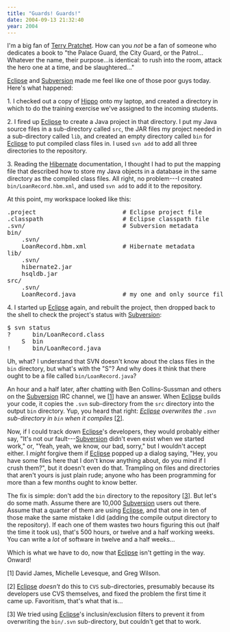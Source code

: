 ```yaml
---
title: "Guards! Guards!"
date: 2004-09-13 21:32:40
year: 2004
---
```

<p>I'm a big fan of <a href="http://www.terrypratchetbooks.com">Terry Pratchet</a>.  How can you <em>not</em> be a fan of someone who dedicates a book to "the Palace Guard, the City Guard, or the Patrol... Whatever the name, their purpose...is identical: to rush into the room, attack the hero one at a time, and be slaughtered..."</p>

<p><a href="http://www.eclipse.org">Eclipse</a> and <a href="http://subversion.tigris.org">Subversion</a> made me feel like one of those poor guys today.  Here's what happened:</p>

<p>1. I checked out a copy of <a href="http://pyre.third-bit.com/hippo">Hippo</a> onto my laptop, and created a directory in which to do the training exercise we've assigned to the incoming students.</p>

<p>2. I fired up <a href="http://www.eclipse.org">Eclipse</a> to create a Java project in that directory.  I put my Java source files in a sub-directory called <code>src</code>, the JAR files my project needed in a sub-directory called <code>lib</code>, and created an empty directory called <code>bin</code> for <a href="http://www.eclipse.org">Eclipse</a> to put compiled class files in.  I used <code>svn&nbsp;add</code> to add all three directories to the repository.</p>

<p>3. Reading the <a href="http://www.hibernate.org">Hibernate</a> documentation, I thought I had to put the mapping file that described how to store my Java objects in a database in the same directory as the compiled class files.  All right, no problem---I created <code>bin/LoanRecord.hbm.xml</code>, and used <code>svn&nbsp;add</code> to add it to the repository.</p>

<p>At this point, my workspace looked like this:</p>

<pre>
.project                        # Eclipse project file
.classpath                      # Eclipse classpath file
.svn/                           # Subversion metadata
bin/
    .svn/
    LoanRecord.hbm.xml          # Hibernate metadata
lib/
    .svn/
    hibernate2.jar
    hsqldb.jar
src/
    .svn/
    LoanRecord.java             # my one and only source file
</pre>

<p>4.  I started up <a href="http://www.eclipse.org">Eclipse</a> again, and rebuilt the project, then dropped back to the shell to check the project's status with <a href="http://subversion.tigris.org">Subversion</a>:</p>

<pre>
$ svn status
?      bin/LoanRecord.class
    S  bin
!      bin/LoanRecord.java
</pre>

<p>Uh, what?  I understand that SVN doesn't know about the class files in the <code>bin</code> directory, but what's with the "S"?  And why does it think that there ought to be a file called <code>bin/LoanRecord.java</code>?</p>

<p>An hour and a half later, after chatting with Ben Collins-Sussman and others on the <a href="http://subversion.tigris.org">Subversion</a> IRC channel, we [<a href="#1">1</a>] have an answer.  When <a href="http://www.eclipse.org">Eclipse</a> builds your code, it copies the <code>.svn</code> sub-directory from the <code>src</code> directory into the output <code>bin</code> directory.  Yup, you heard that right: <em><a href="http://www.eclipse.org">Eclipse</a> overwrites the <code>.svn</code> sub-directory in <code>bin</code> when it compiles</em> [<a href="#2">2</a>].</p>

<p>Now, if I could track down <a href="http:/www.eclipse.org">Eclipse</a>'s developers, they would probably either say, "It's not our fault---<a href="http://subversion.tigris.org">Subversion</a> didn't even exist when we started work," or, "Yeah, yeah, we know, our bad, sorry," but I wouldn't accept either.  I <em>might</em> forgive them if <a href="http://www.eclipse.org">Eclipse</a> popped up a dialog saying, "Hey, you have some files here that I don't know anything about, do you mind if I crush them?", but it doesn't even do that.  Trampling on files and directories that aren't yours is just plain rude; anyone who has been programming for more than a few months ought to know better.</p>

<p>The fix is simple: don't add the <code>bin</code> directory to the repository [<a href="#3">3</a>]. But let's do some math.  Assume there are 10,000 <a href="http://subversion.tigris.org">Subversion</a> users out there.  Assume that a quarter of them are using <a href="http://www.eclipse.org">Eclipse</a>, and that one in ten of those make the same mistake I did (adding the compile output directory to the repository).  If each one of them wastes two hours figuring this out (half the time it took us), that's 500 hours, or twelve and a half working weeks.  You can write a <em>lot</em> of software in twelve and a half weeks...</p>

<p>Which is what we have to do, now that <a href="http://www.eclipse.org">Eclipse</a> isn't getting in the way.  Onward!</p>

<p>[<a name="1">1</a>] David James, Michelle Levesque, and Greg Wilson.</p>

<p>[<a name="2">2</a>] <a href="http://www.eclipse.org">Eclipse</a> <em>doesn't</em> do this to <code>CVS</code> sub-directories, presumably because its developers use CVS themselves, and fixed the problem the first time it came up.  Favoritism, that's what that is...</p>

<p>[<a name="3">3</a>] We tried using <a href="http://www.eclipse.org">Eclipse</a>'s inclusin/exclusion filters to prevent it from overwriting the <code>bin/.svn</code> sub-directory, but couldn't get that to work.</p>
